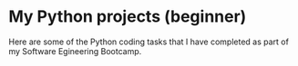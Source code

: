 # My Python projects (beginner)
Here are some of the Python coding tasks that I have completed as part of my Software Egineering Bootcamp. 
